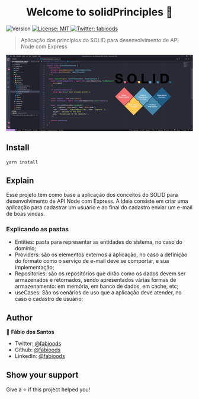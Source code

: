 <h1 align="center">Welcome to solidPrinciples 👋</h1>
<p>
  <img alt="Version" src="https://img.shields.io/badge/version-1.0.0-blue.svg?cacheSeconds=2592000" />
  <a href="#" target="_blank">
    <img alt="License: MIT" src="https://img.shields.io/badge/License-MIT-yellow.svg" />
  </a>
  <a href="https://twitter.com/fabioods" target="_blank">
    <img alt="Twitter: fabioods" src="https://img.shields.io/twitter/follow/fabioods.svg?style=social" />
  </a>
</p>

> Aplicação dos princípios do SOLID para desenvolvimento de API Node com Express

<p align="center">
  <img alt="Preview" src="./docs/project.png">
</p>

## Install

```sh
yarn install
```

## Explain

Esse projeto tem como base a aplicação dos conceitos do SOLID para desenvolvimento de API Node com Express. A ideia consiste em criar uma aplicação para cadastrar um usuário e ao final do cadastro
enviar um e-mail de boas vindas.

### Explicando as pastas

- Entities: pasta para representar as entidades do sistema, no caso do domínio;
- Providers: são os elementos externos a aplicação, no caso a definição do formato como o serviço de e-mail deve se comportar, e sua implementação;
- Repositories: são os repositórios que dirão como os dados devem ser armazenados e retornados, sendo apresentados várias formas de armazenamento: em memória, em banco de dados, em cache, etc;
- useCases: São os cenários de uso que a aplicação deve atender, no caso o cadastro de usuário;

## Author

👤 **Fábio dos Santos**

- Twitter: [@fabioods](https://twitter.com/fabioods)
- Github: [@fabioods](https://github.com/fabioods)
- LinkedIn: [@fabioods](https://linkedin.com/in/fabioods)

## Show your support

Give a ⭐️ if this project helped you!
